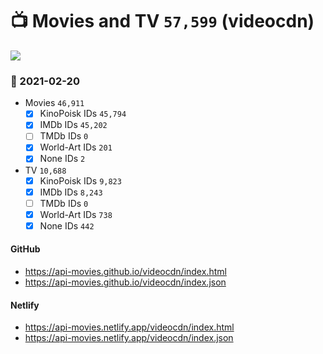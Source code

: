 # :tv: Movies and TV `57,599` (videocdn)

<a href="https://API-Movies.github.io"><img src="https://API-Movies.github.io/banner.png?cache"></a>

### :date: 2021-02-20
- Movies `46,911`
  - [x] KinoPoisk IDs `45,794`
  - [x] IMDb IDs `45,202`
  - [ ] TMDb IDs `0`
  - [x] World-Art IDs `201`
  - [x] None IDs `2`
- TV `10,688`
  - [x] KinoPoisk IDs `9,823`
  - [x] IMDb IDs `8,243`
  - [ ] TMDb IDs `0`
  - [x] World-Art IDs `738`
  - [x] None IDs `442`
#### GitHub
- <a href='https://api-movies.github.io/videocdn/index.html' target='_blank'>https://api-movies.github.io/videocdn/index.html</a>
- <a href='https://api-movies.github.io/videocdn/index.json' target='_blank'>https://api-movies.github.io/videocdn/index.json</a>
#### Netlify
- <a href='https://api-movies.netlify.app/videocdn/index.html' target='_blank'>https://api-movies.netlify.app/videocdn/index.html</a>
- <a href='https://api-movies.netlify.app/videocdn/index.json' target='_blank'>https://api-movies.netlify.app/videocdn/index.json</a>
